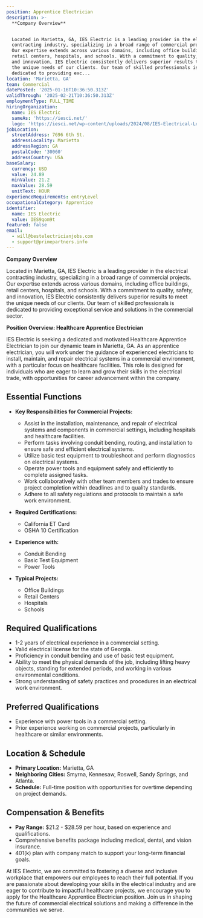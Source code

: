 ```yaml
---
position: Apprentice Electrician
description: >-
  **Company Overview**


  Located in Marietta, GA, IES Electric is a leading provider in the electrical
  contracting industry, specializing in a broad range of commercial projects.
  Our expertise extends across various domains, including office buildings,
  retail centers, hospitals, and schools. With a commitment to quality, safety,
  and innovation, IES Electric consistently delivers superior results to meet
  the unique needs of our clients. Our team of skilled professionals is
  dedicated to providing exc...
location: 'Marietta, GA'
team: Commercial
datePosted: '2025-01-16T10:36:50.313Z'
validThrough: '2025-02-21T10:36:50.313Z'
employmentType: FULL_TIME
hiringOrganization:
  name: IES Electric
  sameAs: 'https://iesci.net/'
  logo: 'https://iesci.net/wp-content/uploads/2024/08/IES-Electrical-Logo-color.png'
jobLocation:
  streetAddress: 7696 6th St.
  addressLocality: Marietta
  addressRegion: GA
  postalCode: '30060'
  addressCountry: USA
baseSalary:
  currency: USD
  value: 24.89
  minValue: 21.2
  maxValue: 28.59
  unitText: HOUR
experienceRequirements: entryLevel
occupationalCategory: Apprentice
identifier:
  name: IES Electric
  value: IES9qom9t
featured: false
email:
  - will@bestelectricianjobs.com
  - support@primepartners.info
---
```




**Company Overview**

Located in Marietta, GA, IES Electric is a leading provider in the electrical contracting industry, specializing in a broad range of commercial projects. Our expertise extends across various domains, including office buildings, retail centers, hospitals, and schools. With a commitment to quality, safety, and innovation, IES Electric consistently delivers superior results to meet the unique needs of our clients. Our team of skilled professionals is dedicated to providing exceptional service and solutions in the commercial sector.

**Position Overview: Healthcare Apprentice Electrician**

IES Electric is seeking a dedicated and motivated Healthcare Apprentice Electrician to join our dynamic team in Marietta, GA. As an apprentice electrician, you will work under the guidance of experienced electricians to install, maintain, and repair electrical systems in a commercial environment, with a particular focus on healthcare facilities. This role is designed for individuals who are eager to learn and grow their skills in the electrical trade, with opportunities for career advancement within the company.

## Essential Functions

- **Key Responsibilities for Commercial Projects:**
  - Assist in the installation, maintenance, and repair of electrical systems and components in commercial settings, including hospitals and healthcare facilities.
  - Perform tasks involving conduit bending, routing, and installation to ensure safe and efficient electrical systems.
  - Utilize basic test equipment to troubleshoot and perform diagnostics on electrical systems.
  - Operate power tools and equipment safely and efficiently to complete assigned tasks.
  - Work collaboratively with other team members and trades to ensure project completion within deadlines and to quality standards.
  - Adhere to all safety regulations and protocols to maintain a safe work environment.

- **Required Certifications:**
  - California ET Card
  - OSHA 10 Certification

- **Experience with:**
  - Conduit Bending
  - Basic Test Equipment
  - Power Tools

- **Typical Projects:**
  - Office Buildings
  - Retail Centers
  - Hospitals
  - Schools

## Required Qualifications

- 1-2 years of electrical experience in a commercial setting.
- Valid electrical license for the state of Georgia.
- Proficiency in conduit bending and use of basic test equipment.
- Ability to meet the physical demands of the job, including lifting heavy objects, standing for extended periods, and working in various environmental conditions.
- Strong understanding of safety practices and procedures in an electrical work environment.

## Preferred Qualifications

- Experience with power tools in a commercial setting.
- Prior experience working on commercial projects, particularly in healthcare or similar environments.

## Location & Schedule

- **Primary Location:** Marietta, GA
- **Neighboring Cities:** Smyrna, Kennesaw, Roswell, Sandy Springs, and Atlanta.
- **Schedule:** Full-time position with opportunities for overtime depending on project demands.

## Compensation & Benefits

- **Pay Range:** $21.2 - $28.59 per hour, based on experience and qualifications.
- Comprehensive benefits package including medical, dental, and vision insurance.
- 401(k) plan with company match to support your long-term financial goals.

At IES Electric, we are committed to fostering a diverse and inclusive workplace that empowers our employees to reach their full potential. If you are passionate about developing your skills in the electrical industry and are eager to contribute to impactful healthcare projects, we encourage you to apply for the Healthcare Apprentice Electrician position. Join us in shaping the future of commercial electrical solutions and making a difference in the communities we serve.
